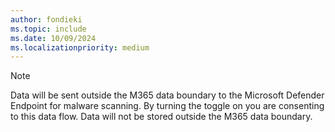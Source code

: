 ```yaml
---
author: fondieki
ms.topic: include
ms.date: 10/09/2024
ms.localizationpriority: medium
---
```


<!-- markdownlint-disable MD041-->

> [!NOTE]
> Data will be sent outside the M365 data boundary to the Microsoft Defender Endpoint for malware scanning. By turning the toggle on you are consenting to this data flow. Data will not be stored outside the M365 data boundary. 